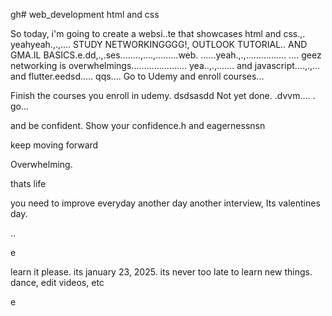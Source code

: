 gh# web_development
html and css

So today, i'm going to create a websi..te that showcases html and css.,.
yeahyeah.,.,....
STUDY NETWORKINGGGG!, OUTLOOK TUTORIAL.. AND GMA.IL BASICS.e.dd,.,.ses........,....,.........web.
......yeah.,.,................
....
geez networking is overwhelmings......................
yea..,.,.......
and javascript....,.,...
and flutter.eedsd.....
qqs....
Go to Udemy and enroll courses...

Finish the courses you enroll in udemy.
dsdsasdd
Not yet done. .dvvm....
.
go...

and be confident.
Show your confidence.h
and eagernessnsn

keep moving forward

Overwhelming.

thats life

you need to improve everyday
another day another interview, Its valentines day.

..

e










learn it please. its january 23, 2025. its never too late to learn new things.
dance, edit videos, etc

e 

